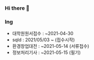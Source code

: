 ### Hi there 👋


### Ing

- 대학원원서접수 : ~2021-04-30
- sqld : 2021/05/03 ~ (접수시작)
- 환경창업대전 : ~2021-05-14 (서류접수)
- 정보처리기사 : ~2021-05-15 (필기)


<!--
**asdzxc9395/asdzxc9395** is a ✨ _special_ ✨ repository because its `README.md` (this file) appears on your GitHub profile.

Here are some ideas to get you started:

- 🔭 I’m currently working on ...
- 🌱 I’m currently learning ...
- 👯 I’m looking to collaborate on ...
- 🤔 I’m looking for help with ...
- 💬 Ask me about ...
- 📫 How to reach me: ...
- 😄 Pronouns: ...
- ⚡ Fun fact: ...

-->
